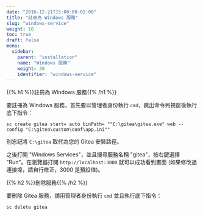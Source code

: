 ```yaml
---
date: "2016-12-21T15:00:00-02:00"
title: "註冊為 Windows 服務"
slug: "windows-service"
weight: 10
toc: true
draft: false
menu:
  sidebar:
    parent: "installation"
    name: "Windows 服務"
    weight: 30
    identifier: "windows-service"
---
```


{{% h1 %}}註冊為 Windows 服務{{% /h1 %}}

要註冊為 Windows 服務，首先要以管理者身份執行 `cmd`，跳出命令列視窗後執行底下指令：

```
sc create gitea start= auto binPath= ""C:\gitea\gitea.exe" web --config "C:\gitea\custom\conf\app.ini""
```

別忘記將 `C:\gitea` 取代為您的 Gitea 安裝路徑。

之後打開 "Windows Services"，並且搜尋服務名稱 "gitea"，按右鍵選擇 "Run"。在瀏覽器打開 `http://localhost:3000` 就可以成功看到畫面 (如果修改過連接埠，請自行修正，3000 是預設值)。

{{% h2 %}}刪除服務{{% /h2 %}}

要刪除 Gitea 服務，請用管理者身份執行 `cmd` 並且執行底下指令：

```
sc delete gitea
```
